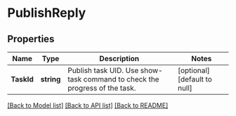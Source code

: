 # PublishReply

## Properties
Name | Type | Description | Notes
------------ | ------------- | ------------- | -------------
**TaskId** | **string** | Publish task UID. Use show-task command to check the progress of the task. | [optional] [default to null]

[[Back to Model list]](../README.md#documentation-for-models) [[Back to API list]](../README.md#documentation-for-api-endpoints) [[Back to README]](../README.md)


